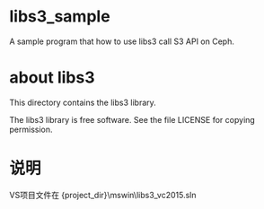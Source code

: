 # libs3_sample
A sample program that how to use libs3 call S3 API on Ceph.

# about libs3
This directory contains the libs3 library.

The libs3 library is free software.  See the file LICENSE for copying
permission.

# 说明
VS项目文件在 {project_dir}\mswin\libs3_vc2015.sln
